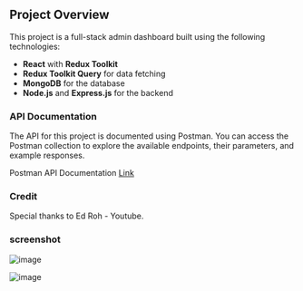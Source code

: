## Project Overview

This project is a full-stack admin dashboard built using the following technologies:

- **React** with **Redux Toolkit**
- **Redux Toolkit Query** for data fetching
- **MongoDB** for the database
- **Node.js** and **Express.js** for the backend

### API Documentation

The API for this project is documented using Postman. You can access the Postman collection to explore the available endpoints, their parameters, and example responses.

Postman API Documentation [Link](https://documenter.getpostman.com/view/21884902/2s935soMqx)

### Credit

Special thanks to Ed Roh - Youtube.

### screenshot
![image](https://user-images.githubusercontent.com/41730664/218046555-dacf984d-e791-4db2-8577-02164a8cd6f3.png)


![image](https://github.com/user-attachments/assets/cb7905b1-f699-4f4c-aba3-9552c3a14e01)




